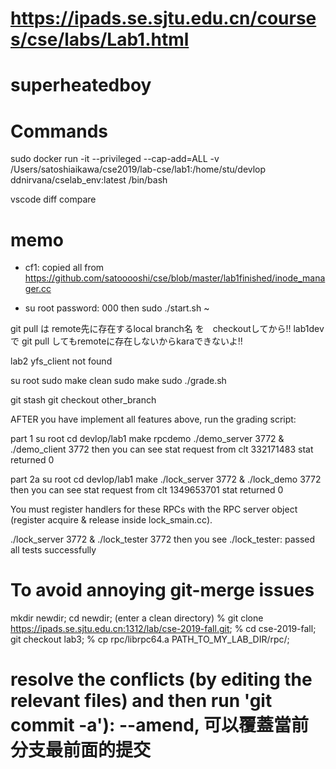 
# https://ipads.se.sjtu.edu.cn/courses/cse/labs/Lab1.html

# superheatedboy

# Commands

sudo docker run -it --privileged --cap-add=ALL -v /Users/satoshiaikawa/cse2019/lab-cse/lab1:/home/stu/devlop ddnirvana/cselab_env:latest /bin/bash

vscode diff 
compare 

# memo
- cf1: copied all from https://github.com/satooooshi/cse/blob/master/lab1finished/inode_manager.cc

- su root
password: 000
then 
sudo ./start.sh
~


git pull は remote先に存在するlocal branch名 を　checkoutしてから!! lab1dev で git pull してもremoteに存在しないからkaraできないよ!!


lab2 yfs_client not found

su root
sudo make clean
sudo make
sudo ./grade.sh

git stash
git checkout other_branch

AFTER you have implement all features above, run the grading script:

part 1
su root
cd devlop/lab1
make rpcdemo
./demo_server 3772 &
./demo_client 3772
then you can see
stat request from clt 332171483
stat returned 0

part 2a
su root
cd devlop/lab1
make
./lock_server 3772 &
 ./lock_demo 3772
 then you can see
 stat request from clt 1349653701
stat returned 0

You must register handlers for these RPCs with the RPC server object (register acquire & release inside lock_smain.cc).

./lock_server 3772 &
./lock_tester 3772
then you see
 ./lock_tester: passed all tests successfully


# To avoid annoying git-merge issues  
mkdir newdir; cd newdir; (enter a clean directory)
% git clone https://ipads.se.sjtu.edu.cn:1312/lab/cse-2019-fall.git;
% cd cse-2019-fall; git checkout lab3;
% cp rpc/librpc64.a PATH_TO_MY_LAB_DIR/rpc/;

# resolve the conflicts (by editing the relevant files) and then run 'git commit -a'): --amend, 可以覆蓋當前分支最前面的提交 
